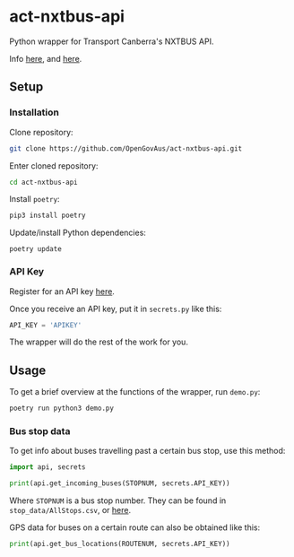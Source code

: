 # act-nxtbus-api

Python wrapper for Transport Canberra's NXTBUS API.

Info [here](http://web.archive.org/web/20200407080209if_/https://www.transport.act.gov.au/__data/assets/pdf_file/0009/1353807/ACT-Government-NXTBus-API-Reference-Final.pdf), and [here](https://www.transport.act.gov.au/contact-us/information-for-developers).

## Setup

### Installation

Clone repository:
```sh
git clone https://github.com/OpenGovAus/act-nxtbus-api.git
```

Enter cloned repository:
```sh
cd act-nxtbus-api
```

Install `poetry`:

```sh
pip3 install poetry
```

Update/install Python dependencies:
```
poetry update
```

### API Key

Register for an API key [here](https://www.transport.act.gov.au/contact-us/information-for-developers/nxtbus-data-feed-registration-form).

Once you receive an API key, put it in `secrets.py` like this:

```py
API_KEY = 'APIKEY'
```

The wrapper will do the rest of the work for you.

## Usage

To get a brief overview at the functions of the wrapper, run `demo.py`:

```sh
poetry run python3 demo.py
```

### Bus stop data

To get info about buses travelling past a certain bus stop, use this method:

```py
import api, secrets

print(api.get_incoming_buses(STOPNUM, secrets.API_KEY))
```

Where `STOPNUM` is a bus stop number. They can be found in `stop_data/AllStops.csv`, or [here](https://www.transport.act.gov.au/__data/assets/file/0006/1249692/AllStops.csv).

GPS data for buses on a certain route can also be obtained like this:

```py
print(api.get_bus_locations(ROUTENUM, secrets.API_KEY))
```